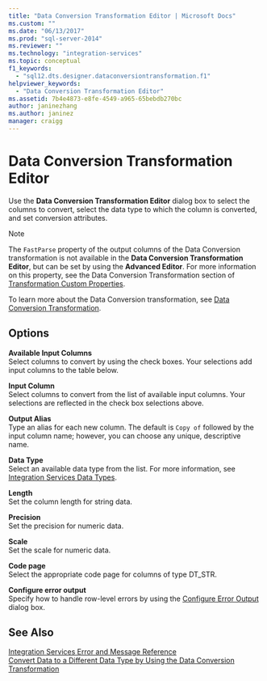 ```yaml
---
title: "Data Conversion Transformation Editor | Microsoft Docs"
ms.custom: ""
ms.date: "06/13/2017"
ms.prod: "sql-server-2014"
ms.reviewer: ""
ms.technology: "integration-services"
ms.topic: conceptual
f1_keywords: 
  - "sql12.dts.designer.dataconversiontransformation.f1"
helpviewer_keywords: 
  - "Data Conversion Transformation Editor"
ms.assetid: 7b4e4873-e8fe-4549-a965-65bebdb270bc
author: janinezhang
ms.author: janinez
manager: craigg
---
```

# Data Conversion Transformation Editor
  Use the **Data Conversion Transformation Editor** dialog box to select the columns to convert, select the data type to which the column is converted, and set conversion attributes.  
  
> [!NOTE]  
>  The `FastParse` property of the output columns of the Data Conversion transformation is not available in the **Data Conversion Transformation Editor**, but can be set by using the **Advanced Editor**. For more information on this property, see the Data Conversion Transformation section of [Transformation Custom Properties](data-flow/transformations/transformation-custom-properties.md).  
  
 To learn more about the Data Conversion transformation, see [Data Conversion Transformation](data-flow/transformations/data-conversion-transformation.md).  
  
## Options  
 **Available Input Columns**  
 Select columns to convert by using the check boxes. Your selections add input columns to the table below.  
  
 **Input Column**  
 Select columns to convert from the list of available input columns. Your selections are reflected in the check box selections above.  
  
 **Output Alias**  
 Type an alias for each new column. The default is `Copy of` followed by the input column name; however, you can choose any unique, descriptive name.  
  
 **Data Type**  
 Select an available data type from the list. For more information, see [Integration Services Data Types](data-flow/integration-services-data-types.md).  
  
 **Length**  
 Set the column length for string data.  
  
 **Precision**  
 Set the precision for numeric data.  
  
 **Scale**  
 Set the scale for numeric data.  
  
 **Code page**  
 Select the appropriate code page for columns of type DT_STR.  
  
 **Configure error output**  
 Specify how to handle row-level errors by using the [Configure Error Output](../../2014/integration-services/configure-error-output.md) dialog box.  
  
## See Also  
 [Integration Services Error and Message Reference](../../2014/integration-services/integration-services-error-and-message-reference.md)   
 [Convert Data to a Different Data Type by Using the Data Conversion Transformation](data-flow/transformations/convert-data-type-by-using-data-conversion-transformation.md)  
  
  
